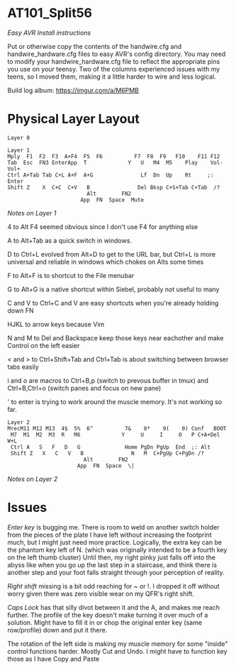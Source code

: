 AT101_Split56
=============

*Easy AVR Install instructions*

Put or otherwise copy the contents of the handwire.cfg and handwire_hardware.cfg files to easy AVR's config directory. You may need to modify your handwire_hardware.cfg file to reflect the appropriate pins you use on your teensy. Two of the columns experienced issues with my teens, so I moved them, making it a little harder to wire and less logical. 

Build log album: https://imgur.com/a/M6PMB


Physical Layer Layout
=====================
    
    Layer 0
    
    Layer 1
    Mply  F1  F2  F3  A+F4  F5  F6          F7  F8  F9   F10    F11 F12 
    Tab  Esc  FN3 EnterApp  T             Y   U   M4  M5    Play    Vol- Vol+
    Ctrl A+Tab Tab C+L A+F  A+G               Lf  Dn  Up    Rt     ;: Enter
    Shift Z    X  C+C  C+V   B               Del Bksp C+S+Tab C+Tab  /? 
                             Alt        FN2
                           App  FN  Space  Mute
_Notes on Layer 1_

4 to Alt F4 seemed obvious since I don't use F4 for anything else

A to Alt+Tab as a quick switch in windows.

D to Ctrl+L evolved from Alt+D to get to the URL bar, but Ctrl+L is more universal and reliable in windows which chokes on Alts some times

F to Alt+F is to shortcut to the File menubar

G to Alt+G is a native shortcut within Siebel, probably not useful to many

C and V to Ctrl+C and V are easy shortcuts when you're already holding down FN

HJKL to arrow keys because Vim

N and M to Del and Backspace keep those keys near eachother and make Control on the left easier

< and > to Ctrl+Shift+Tab and Ctrl+Tab is about switching between browser tabs easily

i and o are macros to Ctrl+B,p (switch to prevous buffer in tmux) and Ctrl+B,Ctrl+o (switch panes and focus on new pane)

' to enter is trying to work around the muscle memory. It's not working so far.

    
    Layer 2
    MrecM11 M12 M13  4$  5%  6^          7&    8*    9(    0) Conf   BOOT 
     M7  M1  M2  M3  R   M6             Y     U     I     O   P C+A+Del W+L 
     Ctrl A   S   F   D   G              Home PgDn PgUp  End  ;: Alt 
     Shift Z   X   C   V   B               N   M  C+PgUp C+PgDn /? 
                            Alt        FN2
                          App  FN  Space  \|

_Notes on Layer 2_

Issues
======
*Enter key* is bugging me. There is room to weld on another switch holder from the pieces of the plate I have left without increasing the footprint much, but I might just need more practice. Logically, the extra key can be the phantom key left of N. (which was originally intended to be a fourth key on the left thumb cluster) Until then, my right pinky just falls off into the abyss like when you go up the last step in a staircase, and think there is another step and your foot falls straight through your perception of reality.  

*Right shift* missing is a bit odd reaching for ~ or !. I dropped it off without worry given there was zero visible wear on my QFR's right shift.

*Caps Lock* has that silly divot between it and the A, and makes me reach further. The profile of the key doesn't make turning it over much of a solution. Might have to fill it in or chop the original enter key (same row/profile) down and put it there.

The rotation of the left side is making my muscle memory for some "inside" control functions harder. Mostly Cut and Undo. I might have to function key those as I have Copy and Paste
